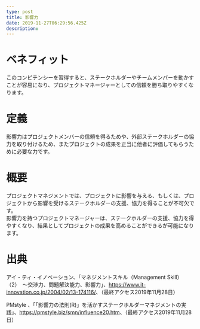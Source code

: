 ```yaml
---
type: post
title: 影響力
date: 2019-11-27T06:29:56.425Z
description:
---
```

# ベネフィット

このコンピテンシーを習得すると、ステークホルダーやチームメンバーを動かすことが容易になり、プロジェクトマネージャーとしての信頼を勝ち取りやすくなります。

# 定義

影響力はプロジェクトメンバーの信頼を得るためや、外部ステークホルダーの協力を取り付けるため、またプロジェクトの成果を正当に他者に評価してもらうために必要な力です。

# 概要

プロジェクトマネジメントでは、プロジェクトに影響を与える、もしくは、プロジェクトから影響を受けるステークホルダーの支援、協力を得ることが不可欠です。\
影響力を持つプロジェクトマネージャーは、ステークホルダーの支援、協力を得やすくなり、結果としてプロジェクトの成果を高めることができるが可能になります。

# 出典

アイ・ティ・イノベーション、「マネジメントスキル（Management Skill）（2）　〜交渉力、問題解決能力、影響力」、<https://www.it-innovation.co.jp/2004/02/13-174116/>、（最終アクセス2019年11月28日）

PMstyle 、「「影響力の法則(R)」を活かすステークホルダーマネジメントの実践」、<https://pmstyle.biz/smn/influence20.htm>、（最終アクセス2019年11月28日）
